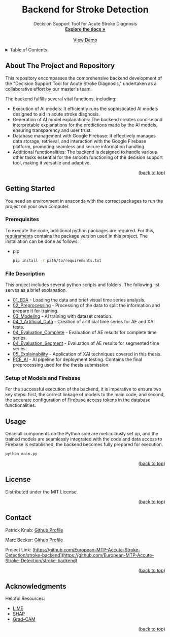 
<a name="stroke-backend"></a>
<!--


<!-- PROJECT LOGO -->
<br />
<div align="center">

  <h1 align="center">Backend for Stroke Detection</h1>

  <p align="center">
    Decision Support Tool for Acute Stroke Diagnosis
    <br />
    <a href="https://github.com/European-MTP-Accute-Stroke-Detection"><strong>Explore the docs »</strong></a>
    <br />
    <br />
    <a href="http://brainwatch.pages.dev">View Demo</a>
  </p>
</div>



<!-- TABLE OF CONTENTS -->
<details>
  <summary>Table of Contents</summary>
  <ol>
    <li>
      <a href="#about-the-project">About The Project</a>
    </li>
    <li>
      <a href="#getting-started">Getting Started</a>
      <ul>
        <li><a href="#prerequisites">Prerequisites</a></li>
        <li><a href="#file-description">File Description</a></li>
        <li><a href="#setup-of-models-and-firebase">Setup of Models and Firebase</a></li>
      </ul>
    </li>
    <li><a href="#usage">Usage</a></li>
    <li><a href="#license">License</a></li>
    <li><a href="#contact">Contact</a></li>
    <li><a href="#acknowledgments">Acknowledgments</a></li>
  </ol>
</details>



<!-- ABOUT THE PROJECT -->
## About The Project and Repository

This repository encompasses the comprehensive backend development of the "Decision Support Tool for Acute Stroke Diagnosis," undertaken as a collaborative effort by our master's team.

The backend fulfills several vital functions, including:

* Execution of AI models: It efficiently runs the sophisticated AI models designed to aid in acute stroke diagnosis.
* Generation of AI model explanations: The backend creates concise and interpretable explanations for the predictions made by the AI models, ensuring transparency and user trust.
* Database management with Google Firebase: It effectively manages data storage, retrieval, and interaction with the Google Firebase platform, promoting seamless and secure information handling.
* Additional functionalities: The backend is designed to handle various other tasks essential for the smooth functioning of the decision support tool, making it versatile and adaptive.

<p align="right">(<a href="#readme-top">back to top</a>)</p>


<!-- GETTING STARTED -->
## Getting Started

You need an environment in anaconda with the correct packages to run the project on your own computer. 

### Prerequisites

To execute the code, additional python packages are required. For this, [requirements](requirements.txt) contains the package version used in this project. The installation can be done as follows:

* pip
  ```sh
  pip install -r path/to/requirements.txt
  ```

### File Description

This project includes several python scripts and folders. The following list serves as a brief explanation.

* [01_EDA](01_EDA.ipynb) - Loading the data and brief visual time series analysis. 
* [02_Preprocessing](02_Preprocessing.ipynb) - Processing of the data to split the information and prepare it for training. 
* [03_Modeling](03_Modeling.ipynb) - AI training with dataset creation.
* [04_1_Artificial_Data](04_1_Artificial_Data.ipynb) -  Creation of artificial time series for AE and XAI tests. 
* [04_Evaluation_Complete](04_Evaluation_Complete.ipynb) - Evaluation of AE results for complete time series.
* [04_Evaluation_Segment](04_Evaluation_Segment.ipynb) - Evaluation of AE results for segmented time series.
* [05_Explainability](05_Explainability.ipynb) - Application of XAI techniques covered in this thesis.
* [PCE_AI](PCE_AI.ipynb) - AI pipeline for deployment testing. Contains the final preprocessing used for the thesis submission.


### Setup of Models and Firebase

For the successful execution of the backend, it is imperative to ensure two key steps: first, the correct linkage of models to the main code, and second, the accurate configuration of Firebase access tokens in the database functionalities. 


<!-- USAGE EXAMPLES -->
## Usage


Once all components on the Python side are meticulously set up, and the trained models are seamlessly integrated with the code and data access to Firebase is established, the backend becomes fully prepared for execution.

```sh
python main.py 
```

<p align="right">(<a href="#readme-top">back to top</a>)</p>


<!-- LICENSE -->
## License

Distributed under the MIT License.

<p align="right">(<a href="#readme-top">back to top</a>)</p>



<!-- CONTACT -->
## Contact

Patrick Knab: [Github Profile](https://github.com/P4ddyki)

Marc Becker: [Github Profile](https://github.com/beckmarc)

Project Link: [https://github.com/European-MTP-Accute-Stroke-Detection/stroke-backend](https://github.com/European-MTP-Accute-Stroke-Detection/stroke-backend)

<p align="right">(<a href="#readme-top">back to top</a>)</p>



<!-- ACKNOWLEDGMENTS -->
## Acknowledgments

Helpful Resources:

* [LIME](https://github.com/marcotcr/lime)
* [SHAP](https://github.com/shap/shap)
* [Grad-CAM](https://keras.io/examples/vision/grad_cam/)

<p align="right">(<a href="#readme-top">back to top</a>)</p>
